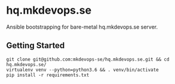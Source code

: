 
hq.mkdevops.se
==============

Ansible bootstrapping for bare-metal hq.mkdevops.se server.


Getting Started
---------------

    git clone git@github.com:mkdevops-se/hq.mkdevops.se.git && cd hq.mkdevops.se/
    virtualenv venv --python=python3.6 && . venv/bin/activate
    pip install -r requirements.txt


